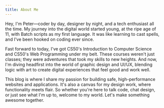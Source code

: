 ```yaml
---
title: About Me
---
```


Hey, I'm Peter—coder by day, designer by night, and a tech enthusiast all the time. My journey into the digital world started young, at the ripe age of 11, with Batch scripts as my first language. It was like learning to cast spells, and I've been hooked on coding ever since.

Fast forward to today, I've got CS50's Introduction to Computer Science and CS50's Web Programming under my belt. These courses weren't just classes; they were adventures that took my skills to new heights. And now, I'm diving headfirst into the world of graphic design and UI/UX, blending logic with art to create digital experiences that feel good and work well.

This blog is where I share my passion for building safe, high-performance websites and applications. It's also a canvas for my design work, where functionality meets flair. So whether you're here to talk code, chat design, or just see what I'm up to, welcome to my world. Let's make something awesome together.

